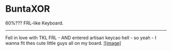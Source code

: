 # BuntaXOR
60%??? FRL-like Keyboard.

------
Fell in love with TKL FRL - AND entered artisan keycao hell - so yeah - I wanna fit thes cute little guys all on my board. 
[![image]](https://github.com/lmnpie/BuntaXOR/blob/images/bunta-kle.png?raw=true) 
